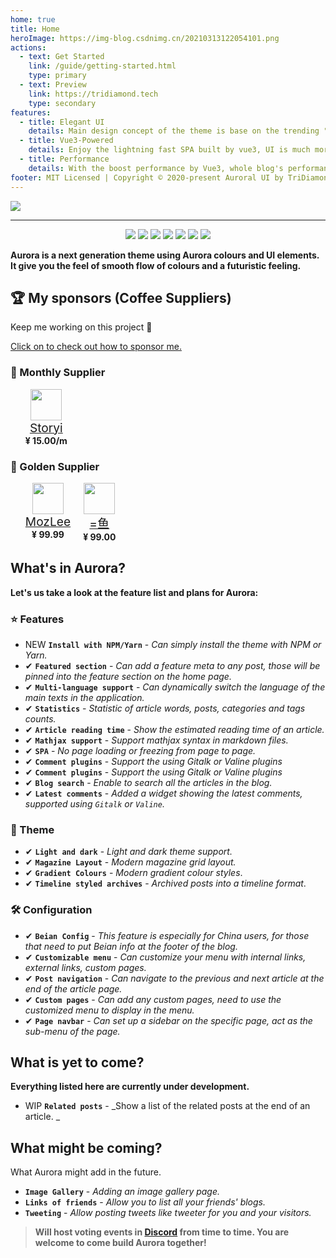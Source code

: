 ```yaml
---
home: true
title: Home
heroImage: https://img-blog.csdnimg.cn/20210313122054101.png
actions:
  - text: Get Started
    link: /guide/getting-started.html
    type: primary
  - text: Preview
    link: https://tridiamond.tech
    type: secondary
features:
  - title: Elegant UI
    details: Main design concept of the theme is base on the trending "Aurora UI".
  - title: Vue3-Powered
    details: Enjoy the lightning fast SPA built by vue3, UI is much more elegant and user friendly.
  - title: Performance
    details: With the boost performance by Vue3, whole blog's performance had being lifted.
footer: MIT Licensed | Copyright © 2020-present Auroral UI by TriDiamond
---
```


![](https://img-blog.csdnimg.cn/202103280030531.png)

---

<p align="center">
  <img src="https://img.shields.io/github/stars/auroral-ui/hexo-theme-aurora">
  <img src="https://img.shields.io/github/forks/auroral-ui/hexo-theme-aurora">
  <img src="https://img.shields.io/github/issues/auroral-ui/hexo-theme-aurora">
  <img src="https://img.shields.io/npm/v/hexo-theme-aurora">
  <img src="https://img.shields.io/npm/dy/hexo-theme-aurora">
  <img src="https://img.shields.io/github/last-commit/auroral-ui/hexo-theme-aurora/main">
  <img src="https://img.shields.io/github/license/auroral-ui/hexo-theme-aurora">
</p>

**Aurora is a next generation theme using Aurora colours and UI elements. It give you the feel of smooth flow of colours and a futuristic feeling.**

## 🏆 My sponsors (Coffee Suppliers)

Keep me working on this project 💙

[Click on to check out how to sponsor me.](https://github.com/auroral-ui/hexo-theme-aurora#-donation)

### 💜 Monthly Supplier

<ul style="display: flex; flex-direction: row;">
  <li style="display: flex; flex-direction: column; align-items: center;  margin-right: 20px; border-radius: 9999px">
    <img src=" https://q4.qlogo.cn/g?b=qq&nk=348920728&s=100" height="50" width="50">
    <a href="https://afdian.net/u/13fd58d29e8811eb91a852540025c377" style="font-size: 1.2rem;">Storyi</a>
    <b>¥ 15.00/m</b>
  </li>
</ul>

### 🥇 Golden Supplier

<ul style="display: flex; flex-direction: row;">
  <li style="display: flex; flex-direction: column; align-items: center;  margin-right: 20px; border-radius: 9999px">
    <img src=" https://q4.qlogo.cn/g?b=qq&nk=68879747&s=100" height="50" width="50">
    <a href="https://github.com/MozLee" style="font-size: 1.2rem;">MozLee</a>
    <b>¥ 99.99</b>
  </li>
  <li style="display: flex; flex-direction: column; align-items: center;  margin-right: 20px; border-radius: 9999px">
    <img src=" https://q4.qlogo.cn/g?b=qq&nk=1349703146&s=100" height="50" width="50">
    <a href="https://gitee.com/appleaday" style="font-size: 1.2rem;">=鱼</a>
    <b>¥ 99.00</b>
  </li>
</ul>

## What's in Aurora?

**Let's us take a look at the feature list and plans for Aurora:**

### ⭐️ Features

- <span class="tag new-tag">NEW</span> **`Install with NPM/Yarn`** - _Can simply install the theme with NPM or Yarn._
- <span class="tag done-tag">✔</span> **`Featured section`** - _Can add a feature meta to any post, those will be pinned into the feature section on the home page._
- <span class="tag done-tag">✔</span> **`Multi-language support`** - _Can dynamically switch the language of the main texts in the application._
- <span class="tag done-tag">✔</span> **`Statistics`** - _Statistic of article words, posts, categories and tags counts._
- <span class="tag done-tag">✔</span> **`Article reading time`** - _Show the estimated reading time of an article._
- <span class="tag done-tag">✔</span> **`Mathjax support`** - _Support mathjax syntax in markdown files._
- <span class="tag done-tag">✔</span> **`SPA`** - _No page loading or freezing from page to page._
- <span class="tag done-tag">✔</span> **`Comment plugins`** - _Support the using Gitalk or Valine plugins_
- <span class="tag done-tag">✔</span> **`Comment plugins`** - _Support the using Gitalk or Valine plugins_
- <span class="tag done-tag">✔</span> **`Blog search`** - _Enable to search all the articles in the blog._
- <span class="tag done-tag">✔</span> **`Latest comments`** - _Added a widget showing the latest comments, supported using `Gitalk` or `Valine`._

### 🎨 Theme

- <span class="tag done-tag">✔</span> **`Light and dark`** - _Light and dark theme support._
- <span class="tag done-tag">✔</span> **`Magazine Layout`** - _Modern magazine grid layout._
- <span class="tag done-tag">✔</span> **`Gradient Colours`** - _Modern gradient colour styles_.
- <span class="tag done-tag">✔</span> **`Timeline styled archives`** - _Archived posts into a timeline format_.

### 🛠 Configuration

- <span class="tag done-tag">✔</span> **`Beian Config`** - _This feature is especially for China users, for those that need to put Beian info at the footer of the blog._
- <span class="tag done-tag">✔</span> **`Customizable menu`** - _Can customize your menu with internal links, external links, custom pages._
- <span class="tag done-tag">✔</span> **`Post navigation`** - _Can navigate to the previous and next article at the end of the article page._
- <span class="tag done-tag">✔</span> **`Custom pages`** - _Can add any custom pages, need to use the customized menu to display in the menu._
- <span class="tag done-tag">✔</span> **`Page navbar`** - _Can set up a sidebar on the specific page, act as the sub-menu of the page._

## What is yet to come?

**Everything listed here are currently under development.**

- <span class="tag wip-tag">WIP</span> **`Related posts`** - _Show a list of the related posts at the end of an article. _

## What might be coming?

What Aurora might add in the future.

- **`Image Gallery`** - _Adding an image gallery page._
- **`Links of friends`** - _Allow you to list all your friends' blogs._
- **`Tweeting`** - _Allow posting tweets like tweeter for you and your visitors._

> **Will host voting events in [Discord](https://discord.gg/VC7CrYfds5) from time to time. You are welcome to come build Aurora together!**
